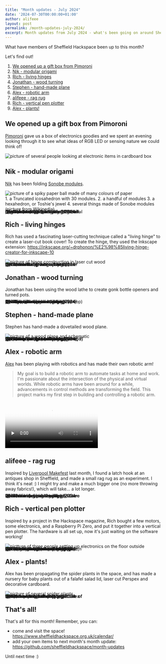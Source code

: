 ```yaml
---
title: "Month updates - July 2024"
date: '2024-07-30T00:00:00+01:00'
author: alifeee
layout: post
permalink: /month-updates-july-2024/
excerpt: Month updates from July 2024 - what's been going on around Sheffield Hackspace?
---
```

<style>
.gallery p {
  margin: 0;
}
.gallery {
  line-height: 0;
  column-count: 2;
  column-gap: 0px;
}
p:has(img), .gallery {
  margin: 0;
}
.gallery img {
  width: 100% !important;
  height: auto !important;
}
</style>

What have members of Sheffield Hackspace been up to this month?

Let's find out!

1. [We opened up a gift box from Pimoroni](#we-opened-up-a-gift-box-from-pimoroni)
2. [Nik - modular origami](#nik---modular-origami)
3. [Rich - living hinges](#rich---living-hinges)
4. [Jonathan - wood turning](#jonathan---wood-turning)
5. [Stephen - hand-made plane](#stephen---hand-made-plane)
6. [Alex - robotic arm](#alex---robotic-arm)
7. [alifeee - rag rug](#alifeee---rag-rug)
8. [Rich - vertical pen plotter](#rich---vertical-pen-plotter)
9. [Alex - plants!](#alex---plants)

## We opened up a gift box from Pimoroni

[Pimoroni](https://pimoroni.com/) gave us a box of electronics goodies and we spent an evening looking through it to see what ideas of RGB LED or sensing nature we could think of!

![picture of several people looking at electronic items in cardboard box]({{site.baseurl}}/assets/blog/2024-08-01-month-updates-july-2024/pimoroni-box.webp)

## Nik - modular origami

[Nik](https://twitter.com/NNNenov) has been folding [Sonobe modules](https://www.polypompholyx.com/2017/01/modularorigami/).

![picture of a spiky paper ball made of many colours of paper]({{site.baseurl}}/assets/blog/2024-08-01-month-updates-july-2024/nik-origami-3.webp)

<figcaption>
1. a Truncated icosahedron with 30 modules.
2. a handful of modules
3. a hexahedron, or Toshie's jewel
4. several things made of Sonobe modules (picture from Wikipedia)
</figcaption>

<figure class="gallery" markdown="1">
![picture of a stack of folded colourful modules]({{site.baseurl}}/assets/blog/2024-08-01-month-updates-july-2024/nik-origami-2.webp)
![picture of a hexahedron]({{site.baseurl}}/assets/blog/2024-08-01-month-updates-july-2024/nik-origami-1.webp)
![picture of several items made from triangular origami paper]({{site.baseurl}}/assets/blog/2024-08-01-month-updates-july-2024/nik-origami-4.webp)
</figure>

## Rich - living hinges

Rich has used a fascinating laser-cutting technique called a "living hinge" to create a laser-cut book cover! To create the hinge, they used the Inkscape extension: <https://inkscape.org/~drphonon/%E2%98%85living-hinge-creator-for-inkscape-10>

![picture of hinge construction in laser cut wood]({{site.baseurl}}/assets/blog/2024-08-01-month-updates-july-2024/rich-living-hinge-2.webp)

<figure class="gallery" markdown="1">
![picture of book with wooden laser cut book cover]({{site.baseurl}}/assets/blog/2024-08-01-month-updates-july-2024/rich-living-hinge-1.webp)
![picture of book with wooden laser cut book cover]({{site.baseurl}}/assets/blog/2024-08-01-month-updates-july-2024/rich-living-hinge-3.webp)
</figure>

## Jonathan - wood turning

Jonathan has been using the wood lathe to create gonk bottle openers and turned pots.

<figure class="gallery" markdown="1">
![picture of a wooden "gonk" persona, showing bottle opener]({{site.baseurl}}/assets/blog/2024-08-01-month-updates-july-2024/jonathan-wood-turning-1.webp)
![picture of a wooden pot]({{site.baseurl}}/assets/blog/2024-08-01-month-updates-july-2024/jonathan-wood-turning-3.webp)
![]({{site.baseurl}}/assets/blog/2024-08-01-month-updates-july-2024/jonathan-wood-turning-2.webp)
![picture of a wooden pot]({{site.baseurl}}/assets/blog/2024-08-01-month-updates-july-2024/jonathan-wood-turning-4.webp)
</figure>

## Stephen - hand-made plane

Stephen has hand-made a dovetailed wood plane.

![picture of a wood plane and schematic]({{site.baseurl}}/assets/blog/2024-08-01-month-updates-july-2024/stephen-plane-1.webp)

<figure class="gallery" markdown="1">
![picture of wood plane planing wood]({{site.baseurl}}/assets/blog/2024-08-01-month-updates-july-2024/stephen-plane-2.webp)
![picture of partly made wood plane]({{site.baseurl}}/assets/blog/2024-08-01-month-updates-july-2024/stephen-plane-3.webp)
![picture of partly made wood plane, metal bit]({{site.baseurl}}/assets/blog/2024-08-01-month-updates-july-2024/stephen-plane-4.webp)
![picture of partly made wood plane, metal bit]({{site.baseurl}}/assets/blog/2024-08-01-month-updates-july-2024/stephen-plane-5.webp)
![picture of partly made wood plane, metal bit]({{site.baseurl}}/assets/blog/2024-08-01-month-updates-july-2024/stephen-plane-6.webp)
![picture of partly made wood plane, in bits, on workbench]({{site.baseurl}}/assets/blog/2024-08-01-month-updates-july-2024/stephen-plane-7.webp)
![picture of homemade wood plane]({{site.baseurl}}/assets/blog/2024-08-01-month-updates-july-2024/stephen-plane-8.webp)
![picture of homemade wood plane]({{site.baseurl}}/assets/blog/2024-08-01-month-updates-july-2024/stephen-plane-9.webp)
</figure>

## Alex - robotic arm

[Alex](https://x.com/alex_paul_kelly) has been playing with robotics and has made their own robotic arm!

> My goal is to build a robotic arm to automate tasks at home and work. I'm passionate about the intersection of the physical and virtual worlds. While robotic arms have been around for a while, advancements in control methods are transforming the field. This project marks my first step in building and controlling a robotic arm.

<video controls="" preload="none" loop="" crossorigin="anonymous" poster="{{site.baseurl}}/assets/blog/2024-08-01-month-updates-july-2024/alex-robot.webp" style="max-height: 40rem;">
  <source src="{{site.baseurl}}/assets/blog/2024-08-01-month-updates-july-2024/alex-robot.webm" type="video/webm">
</video>

## alifeee - rag rug

Inspired by [Liverpool Makefest](https://www.sheffieldhackspace.org.uk/liverpool-makefest-2024/) last month, I found a latch hook at an antiques shop in Sheffield, and made a small rag rug as an experiment. I think it's neat :) I might try and make a much bigger one (no more throwing away fabrics!), which will take... a lot longer.

<figure class="gallery" markdown="1">
![picture of a small rag rug and two latch hooks]({{site.baseurl}}/assets/blog/2024-08-01-month-updates-july-2024/alfie-rag-rug-1.webp)
![picture of bottom of a small rag rug and two latch hooks]({{site.baseurl}}/assets/blog/2024-08-01-month-updates-july-2024/alfie-rag-rug-2.webp)
</figure>

## Rich - vertical pen plotter

Inspired by a project in the Hackspace magazine, Rich bought a few motors, some electronics, and a Raspberry Pi Zero, and put it together into a vertical pen plotter. The hardware is all set up, now it's just waiting on the software working!

![pictture of three people setting up electronics on the floor outside]({{site.baseurl}}/assets/blog/2024-08-01-month-updates-july-2024/rich-pen-plotter-1.webp)

<figure class="gallery" markdown="1">
![picture of three people setting up electronics on the floor outside]({{site.baseurl}}/assets/blog/2024-08-01-month-updates-july-2024/rich-pen-plotter-3.webp)
![picture of one person setting up electronics on the floor outside]({{site.baseurl}}/assets/blog/2024-08-01-month-updates-july-2024/rich-pen-plotter-4.webp)
![picture of one person setting up electronics on a vertical wooden board]({{site.baseurl}}/assets/blog/2024-08-01-month-updates-july-2024/rich-pen-plotter-2.webp)
![picture of a vertical pen plotter, i.e., an upright wooden board with two motors attached, and a pulley system with caddy]({{site.baseurl}}/assets/blog/2024-08-01-month-updates-july-2024/rich-pen-plotter-5.webp)
</figure>

## Alex - plants!

Alex has been propagating the spider plants in the space, and has made a nursery for baby plants out of a falafel salad lid, laser cut Perspex and decorative cardboard.

![picture of several spider plants]({{site.baseurl}}/assets/blog/2024-08-01-month-updates-july-2024/alex-plants-1.webp)

<figure class="gallery" markdown="1">
![picture of several spider plants in a sink]({{site.baseurl}}/assets/blog/2024-08-01-month-updates-july-2024/alex-plants-2.webp)
![picture of several spider plants]({{site.baseurl}}/assets/blog/2024-08-01-month-updates-july-2024/alex-plants-3.webp)
![picture of several spider plants in pots]({{site.baseurl}}/assets/blog/2024-08-01-month-updates-july-2024/alex-plants-4.webp)
![picture of several spider plants in pots]({{site.baseurl}}/assets/blog/2024-08-01-month-updates-july-2024/alex-plants-5.webp)
</figure>

## That's all!

That's all for this month! Remember, you can:

- come and visit the space! <https://www.sheffieldhackspace.org.uk/calendar/>
- add your own items to next month's month update: <https://github.com/sheffieldhackspace/month-updates>

Until next time :)
